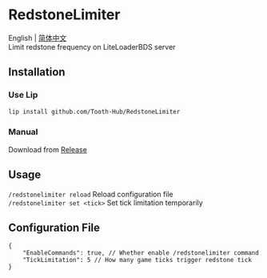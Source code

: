 # RedstoneLimiter

English | [简体中文](README_zh-cn.md)  
Limit redstone frequency on LiteLoaderBDS server

## Installation

### Use Lip

```bash
lip install github.com/Tooth-Hub/RedstoneLimiter
```

### Manual

Download from [Release](https://github.com/ShrBox/RedstoneLimiter/releases)

## Usage

`/redstonelimiter reload` Reload configuration file  
`/redstonelimiter set <tick>` Set tick limitation temporarily

## Configuration File

```jsonc
{
    "EnableCommands": true, // Whether enable /redstonelimiter command  
    "TickLimitation": 5 // How many game ticks trigger redstone tick
}
```